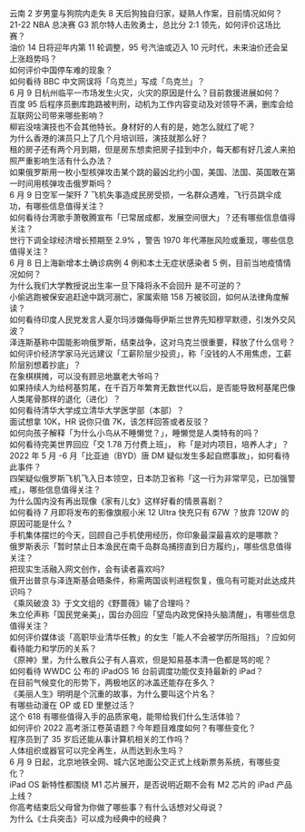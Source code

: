 云南 2 岁男童与狗院内走失 8 天后狗独自归家，疑熟人作案，目前情况如何？  
21-22 NBA 总决赛 G3 凯尔特人击败勇士，总比分 2:1 领先，如何评价这场比赛？  
油价 14 日将迎年内第 11 轮调整，95 号汽油或迈入 10 元时代，未来油价还会呈上涨趋势吗？  
如何评价中国停车难的现象？  
如何看待 BBC 中文网误将「乌克兰」写成「鸟克兰」？  
6 月 9 日杭州临平一市场发生火灾，火灾的原因是什么？目前救援进展如何？  
百度 95 后程序员删库跑路被判刑，动机为工作内容变动及对领导不满，删库会给互联网公司带来哪些影响？  
柳岩没啥演技也不会其他特长。身材好的人有的是，她怎么就红了呢？  
为什么香港的演员只上了几个月培训班，演技就那么好？  
租的房子还有两个月到期，但是房东想卖把房子挂到中介，每天都有好几波人来拍照严重影响生活有什么办法？  
如果俄罗斯用一枚小型核弹攻击某个跳的最凶北约小国，美国、法国、英国敢在第一时间用核弹攻击俄罗斯吗？  
6 月 9 日空军一架歼 7 飞机失事造成民房受损，一名群众遇难，飞行员跳伞成功，有哪些信息值得关注？  
如何看待台湾歌手萧敬腾宣布「已常居成都，发展空间很大」？还有哪些信息值得关注？  
世行下调全球经济增长预期至 2.9% ，警告 1970 年代滞胀风险或重现，哪些信息值得关注？  
6 月 8 日上海新增本土确诊病例 4 例和本土无症状感染者 5 例，目前当地疫情情况如何？  
为什么我们大学教授说出生率一旦下降将永不会回升 是不可逆的？  
小偷逃跑被保安追赶途中跳河溺亡，家属索赔 158 万被驳回，如何从法律角度解读？  
如何看待印度人民党发言人夏尔玛涉嫌侮辱伊斯兰世界先知穆罕默德，引发外交风波？  
泽连斯基称中国能影响俄罗斯，结束战争，这对乌克兰很重要，释放了什么信号？  
如何评价经济学家马光远建议「工薪阶层少投资」，称「没钱的人不用焦虑，工薪阶层别想着抄底」？  
在象棋棋摊，可以没有顾忌地赢老大爷吗？  
如果持续人为给柯基剪尾，在千百万年繁育无数世代以后，是否能导致柯基尾巴像人类尾骨那样的退化（进化）？  
如何看待清华大学成立清华大学医学部（本部）？  
面试想拿 10K，HR 说你只值 7K，该怎样回答或者反驳？  
如何向孩子解释「为什么小鸟从不睡懒觉？」，睡懒觉是人类特有的吗？  
如何看待完美世界回应「交 1.78 万付费上班」， 称「是对内项目，培养人才」？  
2022 年 5 月 -6 月「比亚迪（BYD）唐 DM 疑似发生多起自燃事故」，如何看待此事件？  
四架疑似俄罗斯飞机飞入日本领空，日本防卫省称「这一行为非常罕见，已加强警戒」，哪些信息值得关注？  
为什么国内没有再出现像《家有儿女》这样好看的情景喜剧？  
如何看待 7 月即将发布的影像旗舰小米 12 Ultra 快充只有 67W ？放弃 120W 的原因可能是什么 ?  
手机集体摆烂的今天，回顾自己手机使用经历，你印象最深最喜欢的是哪款？  
俄罗斯表示「暂时禁止日本渔民在南千岛群岛捕捞直到日方履约」，哪些信息值得关注？  
把现实生活融入网文创作，会有读者喜欢吗?  
俄开出普京与泽连斯基会晤条件，称需两国谈判进程恢复，俄乌有可能对此达成共识吗？  
《乘风破浪 3》于文文组的《野蔷薇》输了合理吗？  
朱立伦声称「国民党亲美」，国台办回应「望岛内政党保持头脑清醒」，有哪些信息值得关注？  
如何评价媒体谈「高职毕业清华任教」的女生「能人不会被学历所阻挡」？应如何看待能力和学历的关系？  
《原神》里，为什么散兵公子有人喜欢，但是知易基本清一色都是骂的呢？  
如何看待 WWDC 公 布的 iPadOS 16 台前调度功能仅支持最新的 iPad？  
在目前气候变化的形势下，两极地区的冰盖还能存在多久？  
《美丽人生》明明是个沉重的故事，为什么要叫这个片名？  
有哪些动漫在 OP 或 ED 里整过活？  
这个 618 有哪些值得入手的品质家电，能带给我们什么生活体验？  
如何评价 2022 高考浙江卷英语题？今年题目难度如何？有哪些变化？  
程序员到了 35 岁后还能从事计算机相关的工作吗？  
人体组织或器官可以完全再生，从而达到永生吗？  
6 月 9 日起，北京地铁全网、城六区地面公交正式上线新票务系统，有哪些变化？  
iPad OS 新特性都围绕 M1 芯片展开，是否说明近期不会有 M2 芯片的 iPad 产品上线？  
你高考结束后父母曾为你做了哪些事？有什么话想对父母说？  
为什么《士兵突击》可以成为经典中的经典？  
